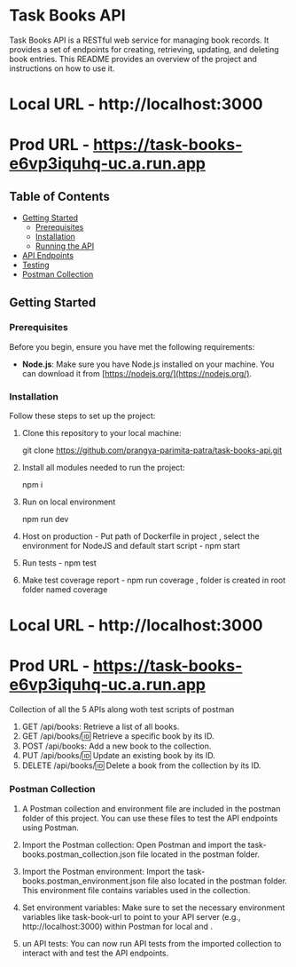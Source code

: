 # Task Books API

Task Books API is a RESTful web service for managing book records. It provides a set of endpoints for creating, retrieving, updating, and deleting book entries. This README provides an overview of the project and instructions on how to use it.

# Local URL - http://localhost:3000
# Prod URL - https://task-books-e6vp3iquhq-uc.a.run.app

## Table of Contents

- [Getting Started](#getting-started)
  - [Prerequisites](#prerequisites)
  - [Installation](#installation)
  - [Running the API](#running-the-api)
- [API Endpoints](#api-endpoints)
- [Testing](#testing)
- [Postman Collection](#postman-collection)

## Getting Started

### Prerequisites

Before you begin, ensure you have met the following requirements:

- **Node.js**: Make sure you have Node.js installed on your machine. You can download it from [https://nodejs.org/](https://nodejs.org/).

### Installation

Follow these steps to set up the project:

1. Clone this repository to your local machine:

   git clone https://github.com/prangya-parimita-patra/task-books-api.git

2. Install all modules needed to run the project:

   npm i

3. Run on local environment

   npm run dev

4. Host on production - Put path of Dockerfile in project , select the environment for NodeJS and default start script - npm start

5. Run tests - npm test

6. Make test coverage report - npm run coverage , folder is created in root folder named coverage

# Local URL - http://localhost:3000
# Prod URL - https://task-books-e6vp3iquhq-uc.a.run.app


Collection of all the 5 APIs along woth test scripts of postman
1. GET /api/books: Retrieve a list of all books.
2. GET /api/books/:id: Retrieve a specific book by its ID.
3. POST /api/books: Add a new book to the collection.
4. PUT /api/books/:id: Update an existing book by its ID.
5. DELETE /api/books/:id: Delete a book from the collection by its ID.


### Postman Collection
1. A Postman collection and environment file are included in the postman folder of this project. You can use these files to test the API endpoints using Postman.

2. Import the Postman collection: Open Postman and import the task-books.postman_collection.json file located in the postman folder.

3. Import the Postman environment: Import the task-books.postman_environment.json file also located in the postman folder. This environment file contains variables used in the collection.

4. Set environment variables: Make sure to set the necessary environment variables like task-book-url to point to your API server (e.g., http://localhost:3000) within Postman for local and .

5. un API tests: You can now run API tests from the imported collection to interact with and test the API endpoints.